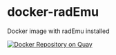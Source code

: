 # docker-radEmu
Docker image with radEmu installed

[![Docker Repository on Quay](https://quay.io/repository/hdc-workflows/rademu/status "Docker Repository on Quay")](https://quay.io/repository/hdc-workflows/rademu)
